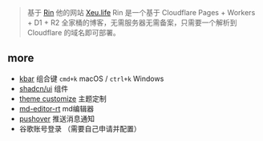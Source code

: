
> 基于 [Rin](https://github.com/openRin/Rin)
> 他的网站 [Xeu.life](https://xeu.life/)
> Rin 是一个基于 Cloudflare Pages + Workers + D1 + R2 全家桶的博客，无需服务器无需备案，只需要一个解析到 Cloudflare 的域名即可部署。


## more

- [kbar](https://www.npmjs.com/package/kbar) 组合键 `cmd+k` macOS / `ctrl+k`  Windows
- [shadcn/ui](https://ui.shadcn.com/) 组件
- [theme customize](https://ui.shadcn.com/themes) 主题定制
- [md-editor-rt](https://github.com/imzbf/md-editor-rt) md编辑器
- [pushover](https://pushover.net/) 推送消息通知
- 谷歌账号登录 （需要自己申请并配置）